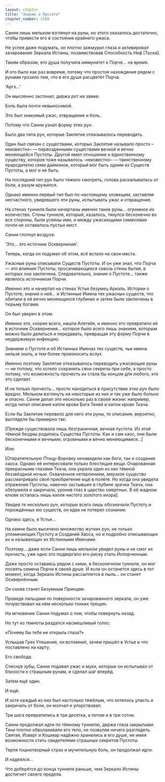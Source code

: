 ```yaml
---
layout: chapter
title: "Знание о Пустоте"
chapter_number: 1568
---
```




Санни лишь мельком взглянул на руны, но этого оказалось достаточно, чтобы привести его в состояние крайнего ужаса.

Не успев даже подумать, он плотно зажмурил глаза и активировал зачарование Зеркала Истины, позаимствовав Способность Неф [Тоска].

Таким образом, его душа получила иммунитет к Порче... на время.

И это было как раз вовремя, потому что простое нахождение рядом с рунами грозило тем, что в его душе расцветёт Порча.

'Аргх...'

Он мысленно застонал, держа рот на замке.

Боль была почти невыносимой.

Это был знакомый ужас, отвращение и боль.

Потому что Санни узнал форму этих рун.

Было два типа рун, которые Заклятие отказывалось переводить.

Один был связан с существами, которых Заклятие называло просто –неизвестно– — первозданными существами вечной и вечно меняющейся Пустоты. Другой имел отношение к единственному существу, которое тоже называлось –неизвестно– — таинственному прародителю семи даймонов, который мог быть одним из Существ Пустоты, а мог и не быть.

На последний тип рун было тяжело смотреть, голова раскалывалась от боли, а разум кружился.

Однако именно первый тип был по-настоящему зловещим, заставляя несчастного, увидевшего эти руны, испытывать ужас и отвращение.

На стенах туннеля были начертаны именно такие руны... огромное их количество. Стены туннеля, который, казалось, тянулся бесконечно во все стороны, были усеяны ими, и между ужасающими символами почти не оставалось пустых мест.

Санни глотнул воздуха.

'Это... это источник Осквернения'.

Теперь, когда он подумал об этом, всё встало на свои места.

Ужасные руны описывали Существ Пустоты. И он уже знал, что Порча — это влияние Пустоты, просачивающееся сквозь стены бытия, в которых она заключена. Следовательно, знание о Пустоте... также являлось источником Порчи.

Именно это и начертал на стенах Устья безумец Ариэль. Истории о Пустоте, знания о ней... и Истинные Имена тех ужасных существ, что обитали в её вечно меняющихся глубинах и затем были заключены в тюрьму богами.

Он был уверен в этом.

Именно это, скорее всего, нашла Алетейя, и именно это превратило её в источник Осквернения... которое было всего лишь знанием, которым можно было делиться и передавать, превращая эту форму Порчи в неудержимую инфекцию.

Знанием о Пустоте и об Истинных Именах тех существ, чьи имена нельзя знать, а тем более произносить вслух.

Именно поэтому Заклятие отказывалось переводить ужасающие руны — не потому, что хотело сохранить свои секреты при себе, а просто потому, что возможность прочесть их стала бы концом для любого, кто это сделает.

И не только прочесть... просто находиться в присутствии этих рун было вредно. Мельком взглянуть на некоторые из них и так уже было больно и опасно. Санни делал это несколько раз в своей жизни: например, когда читал описания капли крови Бога Теней и капли крови Ткача.

Если бы Заклятие перевело для него эти руны, то описания, вероятно, выглядели бы примерно так:

[Прежде существовала лишь безграничная, вечная пустота. Из этой тёмной бездны родились Существа Пустоты. Как и сам хаос, они были бесконечными и вечными, огромными и вечно меняющимися...]

Или:

[Отвратительную Птицу-Воровку ненавидели как боги, так и создания хаоса. Однако её интересовали только блестящие вещи. Очарованная прекрасными глазами Ткача, она украла один из них тёмной беззвёздной ночью. Охваченное нетерпением, мерзкое существо рассматривало своё приобретение ещё в полёте. Но когда она увидела отражение Пустоты, навечно застывшее в глубине зрачка Ткача, она обезумела и закричала, уронив глаз в царство смертных. В её жадном клюве осталась лишь капля чистого золотого ихора].

Увидев те несколько рун, которые всего лишь обозначали Пустоту и порождённых ею существ, он едва не потерял сознание.

Однако здесь, в Устье...

На камне было высечено множество жутких рун, не только упоминающих Пустоту и Созданий Хаоса, но и подробно описывающих их и называющих их Истинными Именами.

Поэтому... даже если Санни лишь мельком увидел руны и не смог их прочесть, уже одно это подвергало его риску стать Испорченным.

Даже просто оставаясь рядом с ними, в бесконечном туннеле, он мог посеять семена Порчи в своей душе. И если он останется здесь в тот момент, когда Зеркало Истины рассыплется в пыль... он станет Осквернённым.

Он снова станет Безумным Принцем.

Проведя пальцами по поверхности зачарованного зеркала, он уже почувствовал на нём несколько тонких трещин.

На мгновение Санни подумал о том, чтобы повернуть назад.

Но тут из темноты раздался насмешливый голос:

«Почему бы тебе не открыть глаза?»

Услышав Грех Утешения, он вспомнил, зачем пришёл в Устье и что поставлено на карту.

Его свобода.

Стиснув зубы, Санни подавил ужас и муки, которые он испытывал от близости к страшным рунам, и сделал шаг вперёд.

Затем ещё один.

И ещё.

И хотя каждый из них был настолько тяжёлым, что хотелось упасть и закричать от боли, он молчал и упорствовал.

Три шага превратились в три десятка, а потом и в три сотни.

Санни продолжал идти по тёмному туннелю, держа глаза закрытыми. Тени плотно обволакивали его тело, не позволяя ничего разглядеть. Святая, Изверг и Кошмар надёжно хранились в его душе, не имея возможности стать свидетелями страшных секретов Пустоты.

Терпя тошнотворный страх и мучительную боль, он продолжал идти.

И надеялся...

Что доберётся до конца туннеля раньше, чем Зеркало Истины достигнет своего предела.

